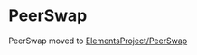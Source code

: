 # PeerSwap

PeerSwap moved to [ElementsProject/PeerSwap](https://github.com/ElementsProject/peerswap)